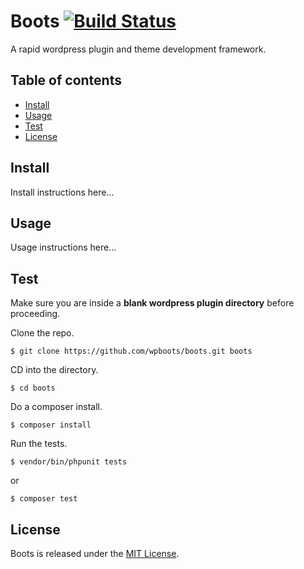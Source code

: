 Boots [![Build Status](https://travis-ci.org/wpboots/boots.svg?branch=master)](https://travis-ci.org/wpboots/boots)
======
A rapid wordpress plugin and theme development framework.

## Table of contents

- [Install](#install)
- [Usage](#usage)
- [Test](#test)
- [License](#license)

## Install

Install instructions here...

## Usage

Usage instructions here...

## Test
Make sure you are inside a **blank wordpress plugin directory** before proceeding.

Clone the repo.
```shell
$ git clone https://github.com/wpboots/boots.git boots
```
CD into the directory.
```shell
$ cd boots
```
Do a composer install.
```shell
$ composer install
```
Run the tests.
```shell
$ vendor/bin/phpunit tests
```
or
```shell
$ composer test
```

## License

Boots is released under the [MIT License](http://opensource.org/licenses/MIT).
